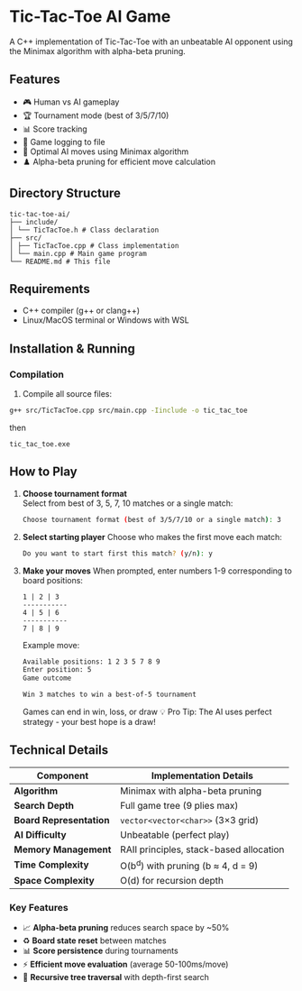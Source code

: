 # Tic-Tac-Toe AI Game

A C++ implementation of Tic-Tac-Toe with an unbeatable AI opponent using the Minimax algorithm with alpha-beta pruning.

## Features

- 🎮 Human vs AI gameplay
- 🏆 Tournament mode (best of 3/5/7/10)
- 📊 Score tracking
- 📝 Game logging to file
- 🤖 Optimal AI moves using Minimax algorithm
- ♟️ Alpha-beta pruning for efficient move calculation

## Directory Structure
```
tic-tac-toe-ai/
├── include/
│ └── TicTacToe.h # Class declaration
├── src/
│ ├── TicTacToe.cpp # Class implementation
│ └── main.cpp # Main game program
└── README.md # This file
```


## Requirements

- C++ compiler (g++ or clang++)
- Linux/MacOS terminal or Windows with WSL

## Installation & Running

### Compilation

1. Compile all source files:
```bash
g++ src/TicTacToe.cpp src/main.cpp -Iinclude -o tic_tac_toe
```
then 
```
tic_tac_toe.exe
```

## How to Play

1. **Choose tournament format**  
   Select from best of 3, 5, 7, 10 matches or a single match:
   ```bash
   Choose tournament format (best of 3/5/7/10 or a single match): 3
   ```
2. **Select starting player**
   Choose who makes the first move each match:
   ```bash
   Do you want to start first this match? (y/n): y
3. **Make your moves**
   When prompted, enter numbers 1-9 corresponding to board positions:
   ```
   1 | 2 | 3
   -----------
   4 | 5 | 6
   -----------
   7 | 8 | 9
   ```
   Example move:
   ```bash
   Available positions: 1 2 3 5 7 8 9
   Enter position: 5
   Game outcome

   Win 3 matches to win a best-of-5 tournament
   ```

   Games can end in win, loss, or draw
💡 Pro Tip: The AI uses perfect strategy - your best hope is a draw!

## Technical Details

| Component               | Implementation Details                        |
|-------------------------|-----------------------------------------------|
| **Algorithm**           | Minimax with alpha-beta pruning               |
| **Search Depth**        | Full game tree (9 plies max)                  |
| **Board Representation**| `vector<vector<char>>` (3×3 grid)             |
| **AI Difficulty**       | Unbeatable (perfect play)                     |
| **Memory Management**   | RAII principles, stack-based allocation       |
| **Time Complexity**     | O(b<sup>d</sup>) with pruning (b ≈ 4, d = 9)  |
| **Space Complexity**    | O(d) for recursion depth                      |

### Key Features

- 📈 **Alpha-beta pruning** reduces search space by ~50%
- ♻️ **Board state reset** between matches
- 📊 **Score persistence** during tournaments
- ⚡ **Efficient move evaluation** (average 50-100ms/move)
- 🔄 **Recursive tree traversal** with depth-first search
